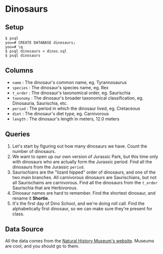 # Dinosaurs

## Setup
```
$ psql
you=# CREATE DATABASE dinosaurs;
you=# \q
$ psql dinosaurs < dinos.sql
$ psql dinosaurs
```

## Columns
+ `name` : The dinosaur's common name, eg. Tyrannosaurus
+ `species` : The dinosaur's species name, eg. Rex
+ `t_order` : The dinosaur's taxonomical order, eg. Saurischia
+ `taxonomy` :  The dinosaur's broader taxonomical classification, eg. Dinosauria, Saurischia, etc.
+ `period` : The period in which the dinosaur lived, eg. Cretaceous
+ `diet` : The dinosaur's diet type, eg. Carnivorous
+ `length` : The dinosaur's length in meters, 12.0 meters

## Queries

1. Let's start by figuring out how many dinosaurs we have. Count the number of dinosaurs.
1. We want to open up our own version of Jurassic Park, but this time only with dinosaurs who are actually form the Jurassic period. Find all the dinosaurs from the Jurassic `period`.
1. Saurischians are the "lizard hipped" order of dinosaurs, and one of the two main branches. All carnivorous dinosaurs are Saurischians, but not all Saurischains are carnivorous. Find all the dinosaurs from the `t_order` Saurischia that are Herbivorous.
1. Dinosaur names are hard to remember. Find the shortest dinosaur, and rename it **Shortie**.
1. It's the first day of Dino School, and we're doing roll call. Find the alphabetically first dinosaur, so we can make sure they're present for class.

## Data Source
All the data comes from the [Natural History Museum's website](http://www.nhm.ac.uk/discover/dino-directory/name/name-az-all.html). Museums are cool, and you should go to them.

